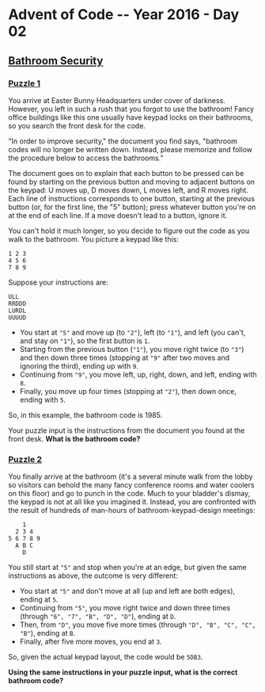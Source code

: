 # Advent of Code -- Year 2016 - Day 02

## [Bathroom Security](https://adventofcode.com/2016/day/2)

### [Puzzle 1](https://adventofcode.com/2016/day/2#part1)

You arrive at Easter Bunny Headquarters under cover of darkness. However, you
left in such a rush that you forgot to use the bathroom! Fancy office buildings
like this one usually have keypad locks on their bathrooms, so you search the
front desk for the code.

"In order to improve security," the document you find says, "bathroom codes will
no longer be written down. Instead, please memorize and follow the procedure
below to access the bathrooms."

The document goes on to explain that each button to be pressed can be found by
starting on the previous button and moving to adjacent buttons on the keypad: U
moves up, D moves down, L moves left, and R moves right. Each line of
instructions corresponds to one button, starting at the previous button (or, for
the first line, the "5" button); press whatever button you're on at the end of
each line. If a move doesn't lead to a button, ignore it.

You can't hold it much longer, so you decide to figure out the code as you walk
to the bathroom. You picture a keypad like this:

```text
1 2 3
4 5 6
7 8 9
```

Suppose your instructions are:

```text
ULL
RRDDD
LURDL
UUUUD
```

- You start at `"5"` and move up (to `"2"`), left (to `"1"`), and left (you
  can't, and stay on `"1"`), so the first button is `1`.
- Starting from the previous button (`"1"`), you move right twice (to `"3"`) and
  then down three times (stopping at `"9"` after two moves and ignoring the
  third), ending up with `9`.
- Continuing from `"9"`, you move left, up, right, down, and left, ending with
  `8`.
- Finally, you move up four times (stopping at `"2"`), then down once, ending
  with `5`.

So, in this example, the bathroom code is 1985.

Your puzzle input is the instructions from the document you found at the front
desk. **What is the bathroom code?**

### [Puzzle 2](https://adventofcode.com/2016/day/2#part2)

You finally arrive at the bathroom (it's a several minute walk from the lobby so
visitors can behold the many fancy conference rooms and water coolers on this
floor) and go to punch in the code. Much to your bladder's dismay, the keypad is
not at all like you imagined it. Instead, you are confronted with the result of
hundreds of man-hours of bathroom-keypad-design meetings:

```text
    1
  2 3 4
5 6 7 8 9
  A B C
    D
```

You still start at `"5"` and stop when you're at an edge, but given the same
instructions as above, the outcome is very different:

- You start at `"5"` and don't move at all (up and left are both edges), ending
  at `5`.
- Continuing from `"5"`, you move right twice and down three times (through
  `"6", "7", "B", "D", "D"`), ending at `D`.
- Then, from `"D"`, you move five more times (through `"D", "B", "C", "C",
  "B"`), ending at `B`.
- Finally, after five more moves, you end at `3`.

So, given the actual keypad layout, the code would be `5DB3`.

**Using the same instructions in your puzzle input, what is the correct bathroom
code?**
